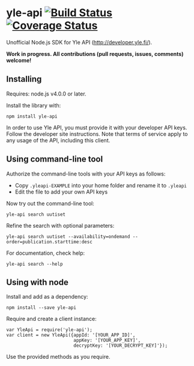 # yle-api [![Build Status](https://travis-ci.org/jsalonen/yle-api.svg?branch=master&cachebust=1)](https://travis-ci.org/jsalonen/yle-api) [![Coverage Status](https://coveralls.io/repos/jsalonen/yle-api/badge.svg?branch=master&service=github&cachebust=1)](https://coveralls.io/github/jsalonen/yle-api?branch=master)

Unofficial Node.js SDK for Yle API (<http://developer.yle.fi/>).

**Work in progress. All contributions (pull requests, issues, comments) welcome!**

## Installing

Requires: node.js v4.0.0 or later.

Install the library with:

	npm install yle-api

In order to use Yle API, you must provide it with your developer API keys. Follow the developer site instructions. Note that terms of service apply to any usage of the API, including this client.

## Using command-line tool

Authorize the command-line tools with your API keys as follows:

- Copy `.yleapi-EXAMPLE` into your home folder and rename it to `.yleapi`
- Edit the file to add your own API keys

Now try out the command-line tool:

	yle-api search uutiset

Refine the search with optional parameters:

	yle-api search uutiset --availability=ondemand --order=publication.starttime:desc

For documentation, check help:

	yle-api search --help

## Using with node

Install and add as a dependency:

	npm install --save yle-api

Require and create a client instance:

	var YleApi = require('yle-api');
	var client = new YleApi({appId: '[YOUR_APP_ID]',
	                         appKey: '[YOUR_APP_KEY]',
	                         decryptKey: '[YOUR_DECRYPT_KEY]'});

Use the provided methods as you require.
